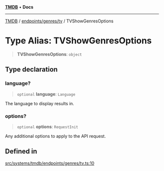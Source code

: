 [**TMDB**](../../../../README.md) • **Docs**

***

[TMDB](../../../../README.md) / [endpoints/genres/tv](../README.md) / TVShowGenresOptions

# Type Alias: TVShowGenresOptions

> **TVShowGenresOptions**: `object`

## Type declaration

### language?

> `optional` **language**: `Language`

The language to display results in.

### options?

> `optional` **options**: `RequestInit`

Any additional options to apply to the API request.

## Defined in

[src/systems/tmdb/endpoints/genres/tv.ts:10](https://github.com/Norviah/media-hub/blob/65ee01fce9c30692d28d2f4e608ea7f18b4d7381/src/systems/tmdb/endpoints/genres/tv.ts#L10)
